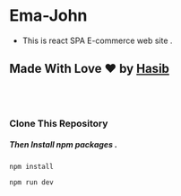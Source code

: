 # Ema-John
- This is react SPA E-commerce web site . 
## Made With Love ❤️ by [ Hasib ](https://www.facebook.com/hasib11500) 

<br>
<br>

### Clone This Repository 
##### Then Install npm packages . 
```
npm install
```
```
npm run dev
```